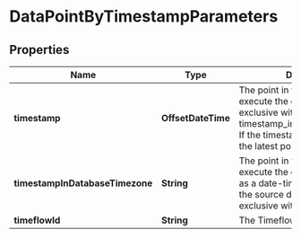 

# DataPointByTimestampParameters


## Properties

Name | Type | Description | Notes
------------ | ------------- | ------------- | -------------
**timestamp** | **OffsetDateTime** | The point in time from which to execute the operation. Mutually exclusive with timestamp_in_database_timezone. If the timestamp is not set, selects the latest point. |  [optional]
**timestampInDatabaseTimezone** | **String** | The point in time from which to execute the operation, expressed as a date-time in the timezone of the source database. Mutually exclusive with timestamp. |  [optional]
**timeflowId** | **String** | The Timeflow ID. |  [optional]



